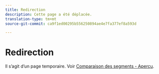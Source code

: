 ```yaml
---
title: Redirection
description: Cette page a été déplacée.
translation-type: tm+mt
source-git-commit: ca9f1ed00295b556250894ae4e7fa377ef8a593d

---
```



# Redirection

Il s’agit d’un page temporaire. Voir [Comparaison des segments - Aperçu](segment-comparison.md).
